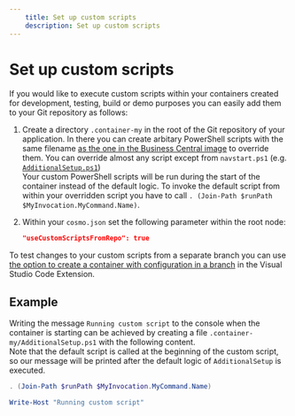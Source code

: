 ```yaml
---
    title: Set up custom scripts
    description: Set up custom scripts
---
```


# Set up custom scripts

If you would like to execute custom scripts within your containers created for development, testing, build or demo purposes you can easily add them to your Git repository as follows:

1. Create a directory `.container-my` in the root of the Git repository of your application. In there you can create arbitary PowerShell scripts with the same filename [as the one in the Business Central image](https://github.com/microsoft/nav-docker/tree/master/generic/Run) to override them. You can override almost any script except from `navstart.ps1` (e.g. [`AdditionalSetup.ps1`](https://github.com/microsoft/nav-docker/blob/main/generic/Run/AdditionalSetup.ps1))\
Your custom PowerShell scripts will be run during the start of the container instead of the default logic. To invoke the default script from within your overridden script you have to call `. (Join-Path $runPath $MyInvocation.MyCommand.Name)`.

1. Within your `cosmo.json` set the following parameter within the root node:

    ```json
    "useCustomScriptsFromRepo": true
    ```

To test changes to your custom scripts from a separate branch you can use [the option to create a container with configuration in a branch](../vsc-extension/create-branch-container.md) in the Visual Studio Code Extension.

## Example

Writing the message `Running custom script` to the console when the container is starting can be achieved by creating a file `.container-my/AdditionalSetup.ps1` with the following content.\
Note that the default script is called at the beginning of the custom script, so our message will be printed after the default logic of `AdditionalSetup` is executed.

```powershell
. (Join-Path $runPath $MyInvocation.MyCommand.Name)

Write-Host "Running custom script"
```
